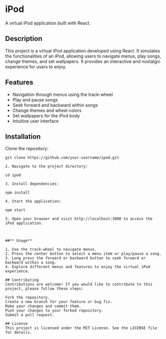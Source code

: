 # iPod

A virtual iPod application built with React.

## Description

This project is a virtual iPod application developed using React. It simulates the functionalities of an iPod, allowing users to navigate menus, play songs, change themes, and set wallpapers. It provides an interactive and nostalgic experience for users to enjoy.

## Features

- Navigation through menus using the track-wheel
- Play and pause songs
- Seek forward and backward within songs
- Change themes and wheel colors
- Set wallpapers for the iPod body
- Intuitive user interface

## Installation

 Clone the repository:

```shell
git clone https://github.com/your-username/ipod.git

2. Navigate to the project directory:

cd ipod

3. Install dependencies:

npm install

4. Start the application:

npm start

5. Open your browser and visit http://localhost:3000 to access the iPod application.



##** Usage**

1. Use the track-wheel to navigate menus.
2. Press the center button to select a menu item or play/pause a song.
3. Long press the forward or backward button to seek forward or backward within a song.
4. Explore different menus and features to enjoy the virtual iPod experience.

## Contributing
Contributions are welcome! If you would like to contribute to this project, please follow these steps:

Fork the repository.
Create a new branch for your feature or bug fix.
Make your changes and commit them.
Push your changes to your forked repository.
Submit a pull request.

## License
This project is licensed under the MIT License. See the LICENSE file for details.
